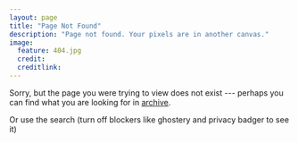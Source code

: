```yaml
---
layout: page
title: "Page Not Found"
description: "Page not found. Your pixels are in another canvas."
image:
  feature: 404.jpg
  credit: 
  creditlink: 
---  
```


Sorry, but the page you were trying to view does not exist --- perhaps you can find
what you are looking for in [archive](https://jivoi.github.io/archive/).


Or use the search (turn off blockers like ghostery and privacy badger to see it)

<script type="text/javascript">
  var GOOG_FIXURL_LANG = 'en';
  var GOOG_FIXURL_SITE = '{{ site.url }}'
</script>
<script type="text/javascript"
  src="http://linkhelp.clients.google.com/tbproxy/lh/wm/fixurl.js">
</script>
